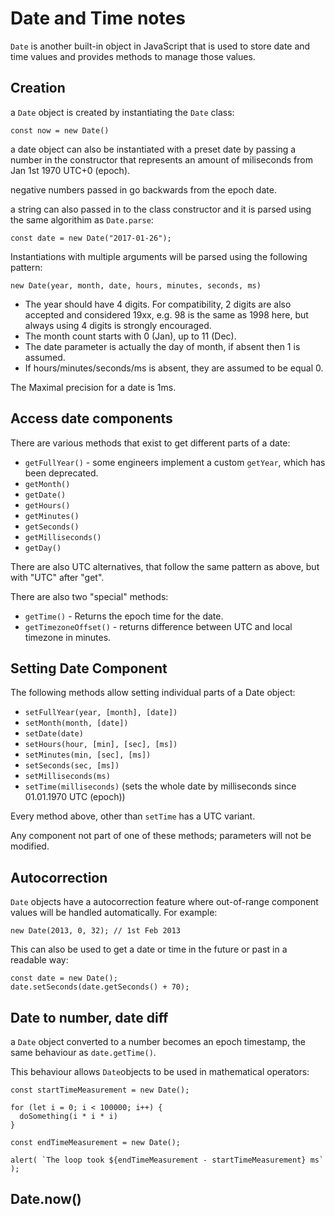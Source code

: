 # Date and Time notes

`Date` is another built-in object in JavaScript that is used to store date and time values and provides methods to manage those values.

## Creation

a `Date` object is created by instantiating the `Date` class:

```
const now = new Date()
```

a date object can also be instantiated with a preset date by passing a number in the constructor that represents an amount of miliseconds from Jan 1st 1970 UTC+0 (epoch).

negative numbers passed in go backwards from the epoch date.

a string can also passed in to the class constructor and it is parsed using the same algorithim as `Date.parse`:

```
const date = new Date("2017-01-26");
```

Instantiations with multiple arguments will be parsed using the following pattern:

```
new Date(year, month, date, hours, minutes, seconds, ms)
```

- The year should have 4 digits. For compatibility, 2 digits are also accepted and considered 19xx, e.g. 98 is the same as 1998 here, but always using 4 digits is strongly encouraged.
- The month count starts with 0 (Jan), up to 11 (Dec).
- The date parameter is actually the day of month, if absent then 1 is assumed.
- If hours/minutes/seconds/ms is absent, they are assumed to be equal 0.

The Maximal precision for a date is 1ms.

## Access date components

There are various methods that exist to get different parts of a date:

- `getFullYear()` - some engineers implement a custom `getYear`, which has been deprecated.
- `getMonth()`
- `getDate()`
- `getHours()`
- `getMinutes()`
- `getSeconds()`
- `getMilliseconds()`
- `getDay()`

There are also UTC alternatives, that follow the same pattern as above, but with "UTC" after "get".

There are also two "special" methods:

- `getTime()` - Returns the epoch time for the date.
- `getTimezoneOffset()` - returns difference between UTC and local timezone in minutes.

## Setting Date Component

The following methods allow setting individual parts of a Date object:

- `setFullYear(year, [month], [date])`
- `setMonth(month, [date])`
- `setDate(date)`
- `setHours(hour, [min], [sec], [ms])`
- `setMinutes(min, [sec], [ms])`
- `setSeconds(sec, [ms])`
- `setMilliseconds(ms)`
- `setTime(milliseconds)` (sets the whole date by milliseconds since 01.01.1970 UTC (epoch))

Every method above, other than `setTime` has a UTC variant.

Any component not part of one of these methods; parameters will not be modified.

## Autocorrection

`Date` objects have a autocorrection feature where out-of-range component values will be handled automatically. For example:

```
new Date(2013, 0, 32); // 1st Feb 2013
```

This can also be used to get a date or time in the future or past in a readable way:

```
const date = new Date();
date.setSeconds(date.getSeconds() + 70);
```

## Date to number, date diff

a `Date` object converted to a number becomes an epoch timestamp, the same behaviour as `date.getTime()`.

This behaviour allows  `Date`objects to be used in mathematical operators:

```
const startTimeMeasurement = new Date();

for (let i = 0; i < 100000; i++) {
  doSomething(i * i * i)
}

const endTimeMeasurement = new Date();

alert( `The loop took ${endTimeMeasurement - startTimeMeasurement} ms` );
```

## Date.now()